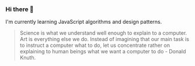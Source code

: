 ### Hi there 👋

<!--
**Annahcj/Annahcj** is a ✨ _special_ ✨ repository because its `README.md` (this file) appears on your GitHub profile.

Here are some ideas to get you started:

- 🔭 I’m currently working on ...
- 🌱 I’m currently learning ...
- 👯 I’m looking to collaborate on ...
- 🤔 I’m looking for help with ...
- 💬 Ask me about ...
- 📫 How to reach me: ...
- 😄 Pronouns: ...
- ⚡ Fun fact: ...
-->

I'm currently learning JavaScript algorithms and design patterns.

> Science is what we understand well enough to explain to a computer. Art is everything else we do. 
> Instead of imagining that our main task is to instruct a computer what to do, 
> let us concentrate rather on explaining to human beings what we want a computer to do - Donald Knuth.
